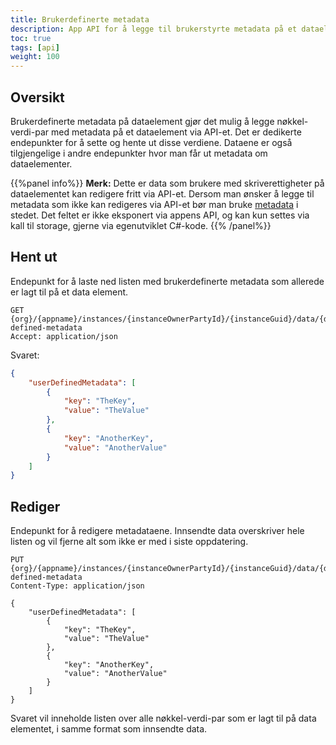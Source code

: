 ```yaml
---
title: Brukerdefinerte metadata
description: App API for å legge til brukerstyrte metadata på et dataelement.
toc: true
tags: [api]
weight: 100
---
```


## Oversikt

Brukerdefinerte metadata på dataelement gjør det mulig å legge nøkkel-verdi-par med metadata på et dataelement via API-et.
Det er dedikerte endepunkter for å sette og hente ut disse verdiene.
Dataene er også tilgjengelige i andre endepunkter hvor man får ut metadata om dataelementer.

{{%panel info%}}
**Merk:** 
Dette er data som brukere med skriverettigheter på dataelementet kan redigere fritt via API-et. 
Dersom man ønsker å legge til metadata som ikke kan redigeres via API-et bør man bruke [metadata](../metadata) i stedet. 
Det feltet er ikke eksponert via appens API, og kan kun settes via kall til storage, gjerne via egenutviklet C#-kode.
{{% /panel%}}

## Hent ut

Endepunkt for å laste ned listen med brukerdefinerte metadata som allerede er lagt til på et data element.

```http
GET {org}/{appname}/instances/{instanceOwnerPartyId}/{instanceGuid}/data/{dataGuid}/user-defined-metadata
Accept: application/json
```

Svaret:
```json
{
    "userDefinedMetadata": [
        {
            "key": "TheKey",
            "value": "TheValue"
        },
        {
            "key": "AnotherKey",
            "value": "AnotherValue"
        }
    ]
}
```

## Rediger

Endepunkt for å redigere metadataene. Innsendte data overskriver hele listen og vil fjerne alt som ikke er med i siste oppdatering.

```http
PUT {org}/{appname}/instances/{instanceOwnerPartyId}/{instanceGuid}/data/{dataGuid}/user-defined-metadata
Content-Type: application/json

{
    "userDefinedMetadata": [
        {
            "key": "TheKey",
            "value": "TheValue"
        },
        {
            "key": "AnotherKey",
            "value": "AnotherValue"
        }
    ]
}
```

Svaret vil inneholde listen over alle nøkkel-verdi-par som er lagt til på data elementet, i samme format som innsendte data.